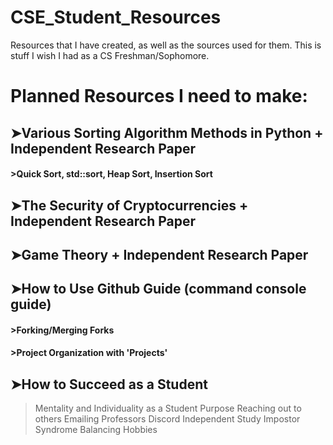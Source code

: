 # CSE_Student_Resources
Resources that I have created, as well as the sources used for them. This is stuff I wish I had as a CS Freshman/Sophomore.

# Planned Resources I need to make:

## ➤Various Sorting Algorithm Methods in Python + Independent Research Paper
#### >Quick Sort, std::sort, Heap Sort, Insertion Sort

## ➤The Security of Cryptocurrencies + Independent Research Paper

## ➤Game Theory + Independent Research Paper

## ➤How to Use Github Guide (command console guide)
#### >Forking/Merging Forks
#### >Project Organization with 'Projects'


## ➤How to Succeed as a Student
>Mentality and Individuality as a Student
>Purpose
>Reaching out to others
>Emailing Professors
>Discord
>Independent Study
>Impostor Syndrome
>Balancing Hobbies
